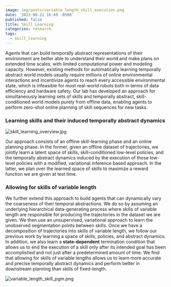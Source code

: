 ```yaml
---
image: img/posts/variable_length_skill_execution.png
date: '2023-08-21 16:49 -0500'
published: false
title: Skill Learning
categories: research
tags:
  - skill_learning
---
```

Agents that can build temporally abstract representations of their environment are better able
to understand their world and make plans on extended time scales, with limited computational
power and modeling capacity. However, existing
methods for automatically learning temporally
abstract world models usually require millions
of online environmental interactions and incentivize agents to reach every accessible environmental state, which is infeasible for most real-world robots both in terms of data efficiency and
hardware safety. Our lab has developed an approach for simultaneously learning sets of skills
and temporally abstract, skill-conditioned world
models purely from offline data, enabling agents
to perform zero-shot online planning of skill sequences for new tasks.

### Learning skills and their induced temporally abstract dynamics

![skill_learning_overview.jpg]({{site.baseurl}}/img/posts/skill_learning_overview.jpg)

Our approach consists of an offline skill-learning phase and an online planning phase. In the former, given an offline dataset of trajectories, we jointly learn a latent space of skills, skill-conditioned low-level policies, and the temporally abstract dynamics induced by the execution of those low-level policies with a modified, variational inference based approach. In the latter, we plan over the learned space of skills to maximize a reward function we are given at test time.

### Allowing for skills of variable length

We further extend this approach to build agents that can dynamically vary the coarseness of their temporal abstractions. We do so by assuming an underlying hierarchical data-generating process where skills of variable length are responsible for producing the trajectories in the dataset we are given. We then use an unsupervised, variational approach to learn the unobserved segmentation points between skills. Once we have a decomposition of trajectories into skills of variable length, we follow our previous work by learning a space of skills, policies, and abstract dynamics. In addition, we also learn a __state-dependent__ termination condition that allows us to end the execution of a skill only after its intended goal has been accomplished and not just after a predetermined amount of time. We find that allowing for skills of variable lengths allows us to learn more accurate and precise temporally abstract dynamics and perform better in downstream planning than skills of fixed-length.

![variable_length_skill_pgm.png]({{site.baseurl}}/img/posts/variable_length_skill_pgm.png)
